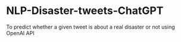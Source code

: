 # NLP-Disaster-tweets-ChatGPT
To predict whether a given tweet is about a real disaster or not using OpenAI API
